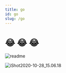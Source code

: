 ```yaml
---
title: go
id: go
slug: /go
---
```


# 😂 😂  😂 

![readme](https://gitea.pptfz.cn/pptfz/picgo-images/raw/branch/master/img/readme.gif)


![iShot2020-10-28_15.06.18](https://gitea.pptfz.cn/pptfz/picgo-images/raw/branch/master/img/iShot2020-10-28_15.06.18.png)
